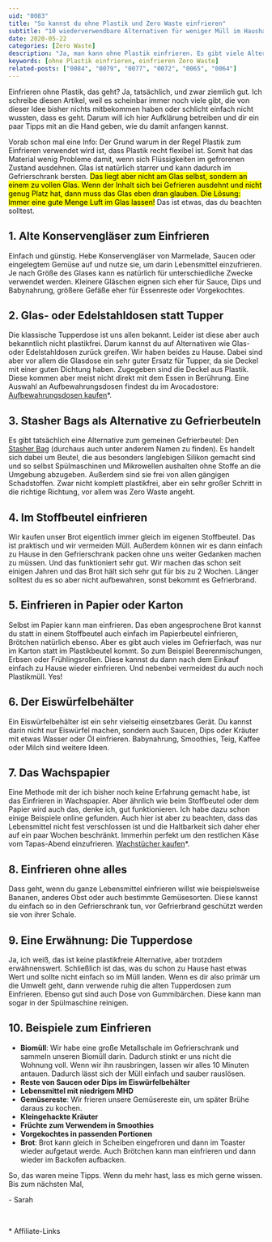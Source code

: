 ```yaml
---
uid: "0083"
title: "So kannst du ohne Plastik und Zero Waste einfrieren"
subtitle: "10 wiederverwendbare Alternativen für weniger Müll im Haushalt"
date: 2020-05-22
categories: [Zero Waste]
description: "Ja, man kann ohne Plastik einfrieren. Es gibt viele Alternativen zum Gefrierbeutel, die ich dir in diesem Post zeigen werden."
keywords: [ohne Plastik einfrieren, einfrieren Zero Waste]
related-posts: ["0084", "0079", "0077", "0072", "0065", "0064"]
---
```

Einfrieren ohne Plastik, das geht? Ja, tatsächlich, und zwar ziemlich gut. Ich schreibe diesen Artikel, weil es scheinbar immer noch viele gibt, die von dieser Idee bisher nichts mitbekommen haben oder schlicht einfach nicht wussten, dass es geht. Darum will ich hier Aufklärung betreiben und dir ein paar Tipps mit an die Hand geben, wie du damit anfangen kannst.

Vorab schon mal eine Info: Der Grund warum in der Regel Plastik zum Einfrieren verwendet wird ist, dass Plastik recht flexibel ist. Somit hat das Material wenig Probleme damit, wenn sich Flüssigkeiten im gefrorenen Zustand ausdehnen. Glas ist natürlich starrer und kann dadurch im Gefrierschrank bersten. <mark>Das liegt aber nicht am Glas selbst, sondern an einem zu vollen Glas. Wenn der Inhalt sich bei Gefrieren ausdehnt und nicht genug Platz hat, dann muss das Glas eben dran glauben. Die Lösung: Immer eine gute Menge Luft im Glas lassen!</mark> Das ist etwas, das du beachten solltest.

## 1. Alte Konservengläser zum Einfrieren
Einfach und günstig. Hebe Konservengläser von Marmelade, Saucen oder eingelegtem Gemüse auf und nutze sie, um darin Lebensmittel einzufrieren. Je nach Größe des Glases kann es natürlich für unterschiedliche Zwecke verwendet werden. Kleinere Gläschen eignen sich eher für Sauce, Dips und Babynahrung, größere Gefäße eher für Essenreste oder Vorgekochtes.

## 2. Glas- oder Edelstahldosen statt Tupper
Die klassische Tupperdose ist uns allen bekannt. Leider ist diese aber auch bekanntlich nicht plastikfrei. Darum kannst du auf Alternativen wie Glas- oder Edelstahldosen zurück greifen. Wir haben beides zu Hause. Dabei sind aber vor allem die Glasdose ein sehr guter Ersatz für Tupper, da sie Deckel mit einer guten Dichtung haben. Zugegeben sind die Deckel aus Plastik. Diese kommen aber meist nicht direkt mit dem Essen in Berührung. Eine Auswahl an Aufbewahrungsdosen findest du im Avocadostore: [Aufbewahrungsdosen kaufen](https://www.awin1.com/cread.php?awinmid=19075&awinaffid=675357&clickref=&ued=https%3A%2F%2Fwww.avocadostore.de%2Fwohnen%2Fkueche-dosen)\*.

## 3. Stasher Bags als Alternative zu Gefrierbeuteln
Es gibt tatsächlich eine Alternative zum gemeinen Gefrierbeutel: Den [Stasher Bag](https://www.stasherbag.com/) (durchaus auch unter anderem Namen zu finden). Es handelt sich dabei um Beutel, die aus besonders langlebigen Silikon gemacht sind und so selbst Spülmaschinen und Mikrowellen aushalten ohne Stoffe an die Umgebung abzugeben. Außerdem sind sie frei von allen gängigen Schadstoffen. Zwar nicht komplett plastikfrei, aber ein sehr großer Schritt in die richtige Richtung, vor allem was Zero Waste angeht.

## 4. Im Stoffbeutel einfrieren
Wir kaufen unser Brot eigentlich immer gleich im eigenen Stoffbeutel. Das ist praktisch und wir vermeiden Müll. Außerdem können wir es dann einfach zu Hause in den Gefrierschrank packen ohne uns weiter Gedanken machen zu müssen. Und das funktioniert sehr gut. Wir machen das schon seit einigen Jahren und das Brot hält sich sehr gut für bis zu 2 Wochen. Länger solltest du es so aber nicht aufbewahren, sonst bekommt es Gefrierbrand.

## 5. Einfrieren in Papier oder Karton
Selbst im Papier kann man einfrieren. Das eben angesprochene Brot kannst du statt in einem Stoffbeutel auch einfach im Papierbeutel einfrieren, Brötchen natürlich ebenso. Aber es gibt auch vieles im Gefrierfach, was nur im Karton statt im Plastikbeutel kommt. So zum Beispiel Beerenmischungen, Erbsen oder Frühlingsrollen. Diese kannst du dann nach dem Einkauf einfach zu Hause wieder einfrieren. Und nebenbei vermeidest du auch noch Plastikmüll. Yes!

## 6. Der Eiswürfelbehälter
Ein Eiswürfelbehälter ist ein sehr vielseitig einsetzbares Gerät. Du kannst darin nicht nur Eiswürfel machen, sondern auch Saucen, Dips oder Kräuter mit etwas Wasser oder Öl einfrieren. Babynahrung, Smoothies, Teig, Kaffee oder Milch sind weitere Ideen.

## 7. Das Wachspapier
Eine Methode mit der ich bisher noch keine Erfahrung gemacht habe, ist das Einfrieren in Wachspapier. Aber ähnlich wie beim Stoffbeutel oder dem Papier wird auch das, denke ich, gut funktionieren. Ich habe dazu schon einige Beispiele online gefunden. Auch hier ist aber zu beachten, dass das Lebensmittel nicht fest verschlossen ist und die Haltbarkeit sich daher eher auf ein paar Wochen beschränkt. Immerhin perfekt um den restlichen Käse vom Tapas-Abend einzufrieren. [Wachstücher kaufen](https://www.awin1.com/cread.php?awinmid=19075&awinaffid=675357&clickref=&ued=https%3A%2F%2Fwww.avocadostore.de%2Fwohnen%2Fkueche-aufbewahrung-wachstuecher)\*.

## 8. Einfrieren ohne alles
Dass geht, wenn du ganze Lebensmittel einfrieren willst wie beispielsweise Bananen, anderes Obst oder auch bestimmte Gemüsesorten. Diese kannst du einfach so in den Gefrierschrank tun, vor Gefrierbrand geschützt werden sie von ihrer Schale.

## 9. Eine Erwähnung: Die Tupperdose
Ja, ich weiß, das ist keine plastikfreie Alternative, aber trotzdem erwähnenswert. Schließlich ist das, was du schon zu Hause hast etwas Wert und sollte nicht einfach so im Müll landen. Wenn es dir also primär um die Umwelt geht, dann verwende ruhig die alten Tupperdosen zum Einfrieren. Ebenso gut sind auch Dose von Gummibärchen. Diese kann man sogar in der Spülmaschine reinigen.

## 10. Beispiele zum Einfrieren
- **Biomüll**: Wir habe eine große Metallschale im Gefrierschrank und sammeln unseren Biomüll darin. Dadurch stinkt er uns nicht die Wohnung voll. Wenn wir ihn rausbringen, lassen wir alles 10 Minuten antauen. Dadurch lässt sich der Müll einfach und sauber rauslösen.
- **Reste von Saucen oder Dips im Eiswürfelbehälter**
- **Lebensmittel mit niedrigem MHD**
- **Gemüsereste**: Wir frieren unsere Gemüsereste ein, um später Brühe daraus zu kochen.
- **Kleingehackte Kräuter**
- **Früchte zum Verwendem in Smoothies**
- **Vorgekochtes in passenden Portionen**
- **Brot**: Brot kann gleich in Scheiben eingefroren und dann im Toaster wieder aufgetaut werde. Auch Brötchen kann man einfrieren und dann wieder im Backofen aufbacken.

So, das waren meine Tipps. Wenn du mehr hast, lass es mich gerne wissen. Bis zum nächsten Mal,

\- Sarah

&nbsp;

\* Affiliate-Links
